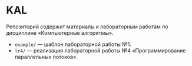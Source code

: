# KAL

Репозиторий содержит материалы к лабораторным работам по дисциплине «Компьютерные алгоритмы».

- `example/` — шаблон лабораторной работы №1.
- `lr4/` — реализация лабораторной работы №4 «Программирование параллельных потоков».
